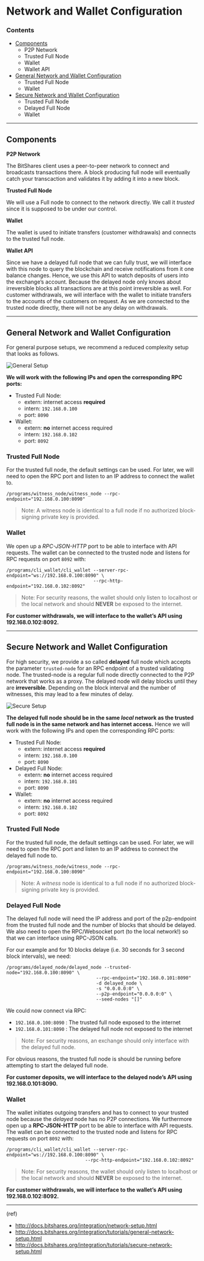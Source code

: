 # Network and Wallet Configuration

### Contents

- [Components](#components)
   - P2P Network
   - Trusted Full Node
   - Wallet
   - Wallet API
- [General Network and Wallet Configuration](#general-network-and-wallet-configuration)
   - Trusted Full Node
   - Wallet 
- [Secure Network and Wallet Configuration](#secure-network-and-wallet-configuration)
   - Trusted Full Node
   - Delayed Full Node
   - Wallet

***

## Components
 
**P2P Network**

The BitShares client uses a peer-to-peer network to connect and broadcasts transactions there. A block producing full node will eventually catch your transcaction and validates it by adding it into a new block.

**Trusted Full Node**

We will use a Full node to connect to the network directly. We call it _trusted_ since it is supposed to be under our control.

**Wallet**

The wallet is used to initiate transfers (customer withdrawals) and connects to the trusted full node.

**Wallet API**

Since we have a delayed full node that we can fully trust, we will interface with this node to query the blockchain and receive notifications from it one balance changes. Hence, we use this API to watch deposits of users into the exchange’s account. Because the delayed node only knows about irreversible blocks all transactions are at this point irreversible as well. For customer withdrawals, we will interface with the wallet to initiate transfers to the accounts of the customers on request. As we are connected to the trusted node directly, there will not be any delay on withdrawals.

****

## General Network and Wallet Configuration
For general purpose setups, we recommend a reduced complexity setup that looks as follows.

![General Setup](https://github.com/cedar-book/btsdoc-portal/blob/master/source/general-setup.png)

**We will work with the following IPs and open the corresponding RPC ports:**

   - Trusted Full Node:
      - extern: internet access **required**
      - intern: `192.168.0.100`
      - port: `8090`
   - Wallet:
      - extern: **no** internet access required
      - intern: `192.168.0.102`
      - port: `8092`

### Trusted Full Node
For the trusted full node, the default settings can be used. For later, we will need to open the RPC port and listen to an IP address to connect the wallet to.

    /programs/witness_node/witness_node --rpc-endpoint="192.168.0.100:8090"

> Note: A witness node is identical to a full node if no authorized block-signing private key is provided.

### Wallet
We open up a _RPC-JSON-HTTP_ port to be able to interface with API requests. The wallet can be connected to the trusted node and listens for RPC requests on port `8092` with:

    /programs/cli_wallet/cli_wallet --server-rpc-endpoint="ws://192.168.0.100:8090" \
                                    --rpc-http-endpoint="192.168.0.102:8092"

> Note: For security reasons, the wallet should only listen to localhost or the local network and should **NEVER** be exposed to the internet.

**For customer withdrawals, we will interface to the wallet’s API using 192.168.0.102:8092.**


***

## Secure Network and Wallet Configuration
For high security, we provide a so called **delayed** full node which accepts the parameter `trusted-node` for an RPC endpoint of a trusted validating node. The trusted-node is a regular full node directly connected to the P2P network that works as a proxy. The delayed node will delay blocks until they are **irreversible**. Depending on the block interval and the number of witnesses, this may lead to a few minutes of delay.

![Secure Setup](https://github.com/cedar-book/btsdoc-portal/blob/master/source/secure-setup.png)

**The delayed full node should be in the same _local_ network as the trusted full node is in the same network and has internet access.** Hence we will work with the following IPs and open the corresponding RPC ports:

- Trusted Full Node:
   - extern: internet access **required**
   - intern: `192.168.0.100`
   - port: `8090`
- Delayed Full Node:
   - extern: **no** internet access required
   - intern: `192.168.0.101`
   - port: `8090`
- Wallet:
   - extern: **no** internet access required
   - intern: `192.168.0.102`
   - port: `8092`

### Trusted Full Node
For the trusted full node, the default settings can be used. For later, we will need to open the RPC port and listen to an IP address to connect the delayed full node to.

    /programs/witness_node/witness_node --rpc-endpoint="192.168.0.100:8090"
 
> Note: A _witness_ node is identical to a full node if no authorized block-signing private key is provided.

### Delayed Full Node
The delayed full node will need the IP address and port of the p2p-endpoint from the trusted full node and the number of blocks that should be delayed. We also need to open the RPC/Websocket port (to the local network!) so that we can interface using RPC-JSON calls.

For our example and for 10 blocks delaye (i.e. 30 seconds for 3 second block intervals), we need:

    /programs/delayed_node/delayed_node --trusted-node="192.168.0.100:8090" \
                                     --rpc-endpoint="192.168.0.101:8090"
                                     -d delayed_node \
                                     -s "0.0.0.0:0" \
                                     --p2p-endpoint="0.0.0.0:0" \
                                     --seed-nodes "[]"

We could now connect via RPC:

- `192.168.0.100:8090` : The trusted full node exposed to the internet
- `192.168.0.101:8090` : The delayed full node not exposed to the internet

> Note: For security reasons, an exchange should only interface with the delayed full node.

For obvious reasons, the trusted full node is should be running before attempting to start the delayed full node.

**For customer deposits, we will interface to the delayed node’s API using 192.168.0.101:8090.**

### Wallet
The wallet initiates outgoing transfers and has to connect to your trusted node because the _delayed_ node has no P2P connections. We furthermore open up a **RPC-JSON-HTTP** port to be able to interface with API requests. The wallet can be connected to the trusted node and listens for RPC requests on port `8092` with:

    /programs/cli_wallet/cli_wallet --server-rpc-endpoint="ws://192.168.0.100:8090" \
                                 --rpc-http-endpoint="192.168.0.102:8092"

> Note: For security reasons, the wallet should only listen to localhost or the local network and should **NEVER** be exposed to the internet.

**For customer withdrawals, we will interface to the wallet’s API using 192.168.0.102:8092.**


***

(ref)

- http://docs.bitshares.org/integration/network-setup.html
- http://docs.bitshares.org/integration/tutorials/general-network-setup.html
- http://docs.bitshares.org/integration/tutorials/secure-network-setup.html
